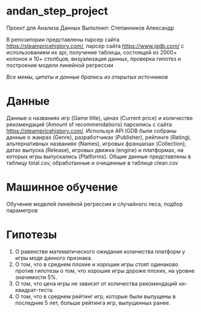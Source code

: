 # andan_step_project
Проект для Анализа Данных
Выполнил: Степанников Александр

В репозитории представлены парсер сайта https://steampricehistory.com/, парсер сайта https://www.igdb.com/ с использованием их api, получение таблицы, состоящей из 2000+ колонок и 10+ столбцов, визуализация данных, проверка гипотез и построение модели линейной регрессии

*Все мемы, цитаты и данные брались из открытых источников*

# Данные
Данные о названиях игр (Game title), ценах (Current price) и количестве рекомендаций (Amount of recommendations) парсились с сайта https://steampricehistory.com/. Используя API IGDB были собраны данные о жанрах (Genre), разработчиках (Publisher), рейтинге (Rating), альтернативных названиях (Names), игровых франшизах (Collection), датах выпуска (Release), игровых движка (engine) и платформах, на которых игры выпускались (Platforms). Общие данные представлены в таблицу total.csv, обработанные и очищенные в таблице clean.csv

# Машинное обучение
Обучение моделей линейной регрессии и случайного леса, подбор параметров

# Гипотезы
1. О равенстве математического ожидания количества платформ у игры моде данного признака.
2. О том, что в среднем плохие и хорошие игры стоят одинаково против гипотезы о том, что хорошие игры дороже плохих, на уровне значимости 5%.
3. О том, что цена игры не зависит от количества рекомендаций хи-квадрат-теста.
4. О том, что в среднем рейтинг игр, которые были выпущены в последние 5 лет, больше рейтинга игр, выпущенных ранее.
